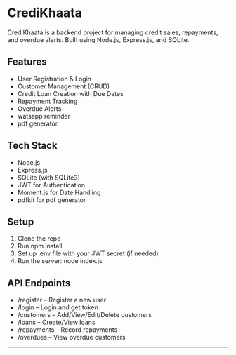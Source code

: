 # CrediKhaata

CrediKhaata is a backend project for managing credit sales, repayments, and overdue alerts. Built using Node.js, Express.js, and SQLite.

## Features

- User Registration & Login
- Customer Management (CRUD)
- Credit Loan Creation with Due Dates
- Repayment Tracking
- Overdue Alerts
- watsapp reminder
- pdf generator

## Tech Stack

- Node.js
- Express.js
- SQLite (with SQLite3)
- JWT for Authentication
- Moment.js for Date Handling
- pdfkit for pdf generator

## Setup

1. Clone the repo
2. Run npm install
3. Set up .env file with your JWT secret (if needed)
4. Run the server: node index.js

## API Endpoints


- /register – Register a new user
- /login – Login and get token
- /customers – Add/View/Edit/Delete customers
- /loans – Create/View loans
- /repayments – Record repayments
- /overdues – View overdue customers

---

